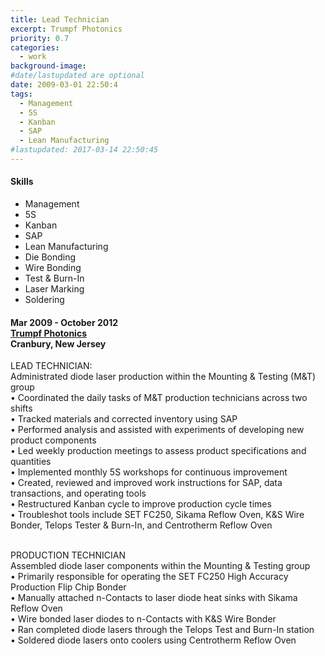```yaml
---
title: Lead Technician
excerpt: Trumpf Photonics
priority: 0.7
categories:
  - work
background-image:
#date/lastupdated are optional
date: 2009-03-01 22:50:4
tags:
  - Management
  - 5S
  - Kanban
  - SAP
  - Lean Manufacturing
#lastupdated: 2017-03-14 22:50:45
---
```

<h4>Skills</h4>
<ul class="techlist">
<li><span class="tech">Management</span></li>
<li><span class="tech">5S</span></li>
<li><span class="tech">Kanban</span></li>
<li><span class="tech">SAP</span></li>
<li><span class="tech">Lean Manufacturing</span></li>
<li><span class="tech">Die Bonding</span></li>
<li><span class="tech">Wire Bonding</span></li>
<li><span class="tech">Test & Burn-In</span></li>
<li><span class="tech">Laser Marking</span></li>
<li><span class="tech">Soldering</span></li>
</ul>

<h4>Mar 2009 - October 2012<br>
<a href = "http://www.us.trumpf.com/en.html">Trumpf Photonics</a><br>
Cranbury, New Jersey</h4>

LEAD TECHNICIAN:<br>
Administrated diode laser production within the Mounting & Testing (M&T) group<br>
•	Coordinated the daily tasks of M&T production technicians across two shifts<br>
•	Tracked materials and corrected inventory using SAP<br>
•	Performed analysis and assisted with experiments of developing new product components<br>
•	Led weekly production meetings to assess product specifications and quantities<br>
•	Implemented monthly 5S workshops for continuous improvement<br>
•	Created, reviewed and improved work instructions for SAP, data transactions, and operating tools<br>
•	Restructured Kanban cycle to improve production cycle times<br>
•	Troubleshot tools include SET FC250, Sikama Reflow Oven, K&S Wire Bonder, Telops Tester & Burn-In, and Centrotherm Reflow Oven<br><br>

PRODUCTION TECHNICIAN<br>
Assembled diode laser components within the Mounting & Testing group<br>
• Primarily responsible for operating the SET FC250 High Accuracy Production Flip Chip Bonder<br>
• Manually attached n-Contacts to laser diode heat sinks with Sikama Reflow Oven<br>
• Wire bonded laser diodes to n-Contacts with K&S Wire Bonder<br>
• Ran completed diode lasers through the Telops Test and Burn-In station<br>
• Soldered diode lasers onto coolers using Centrotherm Reflow Oven
